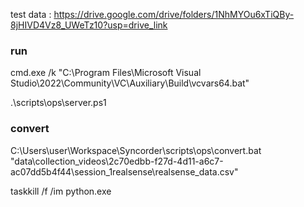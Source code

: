 test data
: https://drive.google.com/drive/folders/1NhMYOu6xTiQBy-8jHIVD4Vz8_UWeTz10?usp=drive_link


### run

cmd.exe /k "C:\Program Files\Microsoft Visual Studio\2022\Community\VC\Auxiliary\Build\vcvars64.bat"

.\scripts\ops\server.ps1




### convert ###

C:\Users\user\Workspace\Syncorder\scripts\ops\convert.bat "data\collection_videos\2c70edbb-f27d-4d11-a6c7-ac07dd5b4f44\session_1realsense\realsense_data.csv"


taskkill /f /im python.exe